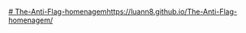 [# The-Anti-Flag-homenagem](https://luann8.github.io/The-Anti-Flag-homenagem/)https://luann8.github.io/The-Anti-Flag-homenagem/
